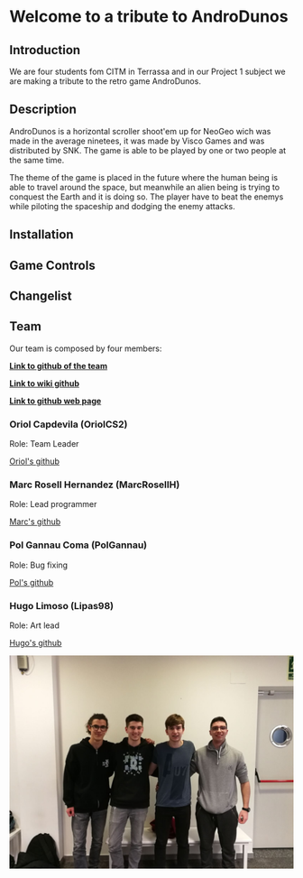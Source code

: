 # Welcome to a tribute to AndroDunos

## Introduction

We are four students fom CITM in Terrassa and in our Project 1 subject we are making a tribute to the retro game AndroDunos.

## Description

AndroDunos is a horizontal scroller shoot'em up for NeoGeo wich was made in the average ninetees, it was made by Visco Games and was distributed by SNK. The game is able to be played by one or two people at the same time.

The theme of the game is placed in the future where the human being is able to travel around the space, but meanwhile an alien being is trying to conquest the Earth and it is doing so. The player have to beat the enemys while piloting the spaceship and dodging the enemy attacks.

## Installation

## Game Controls

## Changelist

## Team

Our team is composed by four members:

**[Link to github of the team](https://polgannau.github.io/Projecte1/)**

**[Link to  wiki github](https://github.com/PolGannau/Projecte1/wiki/Welcome-Page)**

**[Link to github web page](https://polgannau.github.io/Projecte1/)**

### Oriol Capdevila (OriolCS2)
Role: Team Leader

[Oriol's github](https://github.com/OriolCS2)

### Marc Rosell Hernandez (MarcRosellH)
Role: Lead programmer

[Marc's github](https://github.com/MarcRosellH)

### Pol Gannau Coma (PolGannau)
Role: Bug fixing

[Pol's github](https://github.com/PolGannau)

### Hugo Limoso (Lipas98)
Role: Art lead

[Hugo's github](https://github.com/Lipas98)

![Team photo](https://github.com/PolGannau/Projecte1/blob/master/Team%20photo.jpeg)
